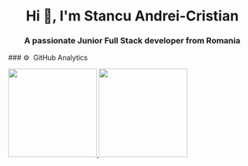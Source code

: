 <h1 align="center">Hi 👋, I'm Stancu Andrei-Cristian</h1>
<h3 align="center">A passionate Junior Full Stack developer from Romania</h3>
### ⚙️ &nbsp;GitHub Analytics

<p>
  <a href="https://github.com/AndreiStancu98">
    <img height="180em" src="https://github-readme-stats-eight-theta.vercel.app/api?username=andreistancu98&show_icons=true&theme=algolia&include_all_commits=true&count_private=true"/>
    <img height="180em" src="https://github-readme-stats-eight-theta.vercel.app/api/top-langs/?username=andreistancu98&layout=compact&langs_count=8&theme=algolia"/>
  </a>
</p>
